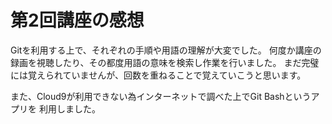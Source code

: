# 第2回講座の感想
Gitを利用する上で、それぞれの手順や用語の理解が大変でした。
何度か講座の録画を視聴したり、その都度用語の意味を検索し作業を行いました。
まだ完璧には覚えられていませんが、回数を重ねることで覚えていこうと思います。

また、Cloud9が利用できない為インターネットで調べた上でGit Bashというアプリを
利用しました。
